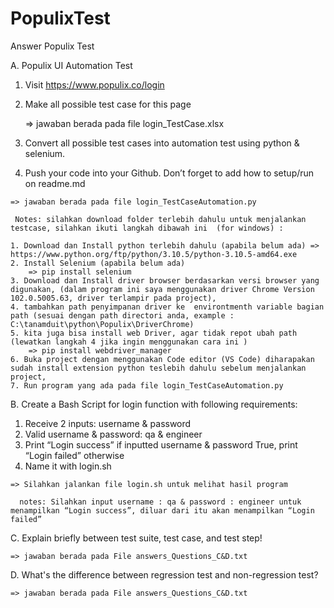 # PopulixTest
Answer Populix Test


A. Populix UI Automation Test
  1. Visit https://www.populix.co/login
  2. Make all possible test case for this page

     => jawaban berada pada file login_TestCase.xlsx

  4. Convert all possible test cases into automation test using python & selenium.
  5. Push your code into your Github. Don’t forget to add how to setup/run on readme.md

    => jawaban berada pada file login_TestCaseAutomation.py

     Notes: silahkan download folder terlebih dahulu untuk menjalankan testcase, silahkan ikuti langkah dibawah ini  (for windows) :

    1. Download dan Install python terlebih dahulu (apabila belum ada) => https://www.python.org/ftp/python/3.10.5/python-3.10.5-amd64.exe    
    2. Install Selenium (apabila belum ada) 
        => pip install selenium
    3. Download dan Install driver browser berdasarkan versi browser yang digunakan, (dalam program ini saya menggunakan driver Chrome Version 102.0.5005.63, driver terlampir pada project),
    4. tambahkan path penyimpanan driver ke  environtmenth variable bagian path (sesuai dengan path directori anda, example : C:\tanamduit\python\Populix\DriverChrome)
    5. kita juga bisa install web Driver, agar tidak repot ubah path (lewatkan langkah 4 jika ingin menggunakan cara ini )
        => pip install webdriver_manager
    6. Buka project dengan menggunakan Code editor (VS Code) diharapakan sudah install extension python teslebih dahulu sebelum menjalankan project, 
    7. Run program yang ada pada file login_TestCaseAutomation.py
  

B. Create a Bash Script for login function with following requirements:
  1. Receive 2 inputs: username & password
  2. Valid username & password: qa & engineer
  3. Print “Login success” if inputted username & password True, print “Login failed” otherwise
  4. Name it with login.sh
  
    => Silahkan jalankan file login.sh untuk melihat hasil program 
      
      notes: Silahkan input username : qa & password : engineer untuk menampilkan “Login success”, diluar dari itu akan menampilkan “Login failed”

C. Explain briefly between test suite, test case, and test step!

    => jawaban berada pada File answers_Questions_C&D.txt
   

D. What's the difference between regression test and non-regression test?

    => jawaban berada pada File answers_Questions_C&D.txt
    
